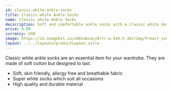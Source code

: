 ```yaml
---
id: classic-white-ankle-socks
title: Classic white Ankle Socks
name: Classic white Ankle Socks
decscription: Soft and comfortable ankle socks with a classic white design.
price: 9.00
currency: USD
image: https://ik.imagekit.io/xbkhabiqcy9/tr:w-544,h-362/img/Preact_ssUrqJpo4.png?updatedAt=1639276961117
layout: ../../layouts/productLayout.astro
---
```


Classic white ankle socks are an essential item for your wardrobe. They are made of soft cotton but designed to last.

* Soft, skin friendly, allergy free and breathable fabric
* Super white socks which suit all occasions
* High quality and durable material